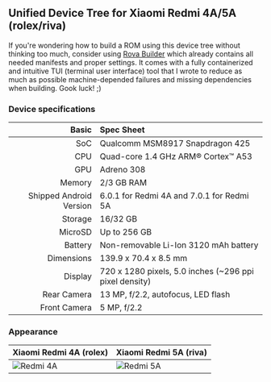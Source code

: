 ## Unified Device Tree for Xiaomi Redmi 4A/5A (rolex/riva)
If you're wondering how to build a ROM using this device tree without thinking too much, consider using [Rova Builder](https://github.com/iusmac/rova_builder/tree/11) which already contains all needed manifests and proper settings. It comes with a fully containerized and intuitive TUI (terminal user interface) tool that I wrote to reduce as much as possible machine-depended failures and missing dependencies when building. Gook luck! ;)

### Device specifications
Basic                   | Spec Sheet
-----------------------:|:-------------------------
SoC                     | Qualcomm MSM8917 Snapdragon 425
CPU                     | Quad-core 1.4 GHz ARM® Cortex™ A53
GPU                     | Adreno 308
Memory                  | 2/3 GB RAM
Shipped Android Version | 6.0.1 for Redmi 4A and 7.0.1 for Redmi 5A
Storage                 | 16/32 GB
MicroSD                 | Up to 256 GB
Battery                 | Non-removable Li-Ion 3120 mAh battery
Dimensions              | 139.9 x 70.4 x 8.5 mm
Display                 | 720 x 1280 pixels, 5.0 inches (~296 ppi pixel density)
Rear Camera             | 13 MP, f/2.2, autofocus, LED flash
Front Camera            | 5 MP, f/2.2

### Appearance
Xiaomi Redmi 4A (rolex)                                 | Xiaomi Redmi 5A (riva)
--------------------------------------------------------|--------------------------
![Redmi 4A](https://i.imgur.com/nGI3iNI.png "Redmi 4A") | ![Redmi 5A](https://i.imgur.com/taCm6F4.png "Redmi 5A")
